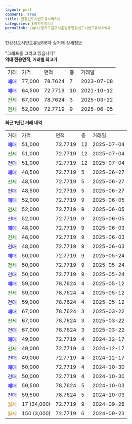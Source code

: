 ```yaml
---
layout: post
comments: true
title: 한강신도시반도유보라6차
categories: [아파트정보]
permalink: /apt/경기도김포시운양동한강신도시반도유보라6차
---
```


한강신도시반도유보라6차 실거래 상세정보

<script type="text/javascript">
  google.charts.load('current', {'packages':['line', 'corechart']});
  google.charts.setOnLoadCallback(drawChart);

  function drawChart() {
    var data = new google.visualization.DataTable();
    data.addColumn('date', '거래일');
    data.addColumn('number', "매매");
    data.addColumn('number', "전세");
    data.addColumn('number', "전매");

    data.addRows([[new Date(Date.parse("2025-07-04")), 51000, null, null], [new Date(Date.parse("2025-07-04")), null, 51000, null], [new Date(Date.parse("2025-07-04")), null, null, 51000], [new Date(Date.parse("2025-06-27")), 48500, null, null], [new Date(Date.parse("2025-06-27")), null, 48500, null], [new Date(Date.parse("2025-06-27")), null, null, 48500], [new Date(Date.parse("2025-06-05")), 52000, null, null], [new Date(Date.parse("2025-06-05")), null, 52000, null], [new Date(Date.parse("2025-06-05")), null, null, 52000], [new Date(Date.parse("2025-06-03")), 48000, null, null], [new Date(Date.parse("2025-06-03")), null, 48000, null], [new Date(Date.parse("2025-06-03")), null, null, 48000], [new Date(Date.parse("2025-05-24")), 50000, null, null], [new Date(Date.parse("2025-05-24")), null, 50000, null], [new Date(Date.parse("2025-05-24")), null, null, 50000], [new Date(Date.parse("2025-05-12")), 59000, null, null], [new Date(Date.parse("2025-05-12")), null, 59000, null], [new Date(Date.parse("2025-05-12")), null, null, 59000], [new Date(Date.parse("2025-03-22")), 67000, null, null], [new Date(Date.parse("2025-03-22")), null, 67000, null], [new Date(Date.parse("2025-03-22")), null, null, 67000], [new Date(Date.parse("2024-12-17")), 49000, null, null], [new Date(Date.parse("2024-12-17")), null, 49000, null], [new Date(Date.parse("2024-12-17")), null, null, 49000], [new Date(Date.parse("2024-10-30")), 50000, null, null], [new Date(Date.parse("2024-10-30")), null, null, 50000], [new Date(Date.parse("2024-10-03")), 59500, null, null], [new Date(Date.parse("2024-10-03")), null, null, 59500], [new Date(Date.parse("2024-09-28")), null, null, null], [new Date(Date.parse("2024-09-23")), null, null, null]]);

    var options = {
      hAxis: {
        format: 'yyyy/MM/dd'
      },    
      lineWidth: 0,
      pointsVisible: true,    
      title: '최근 1년간 유형별 실거래가 분포',
      legend: { position: 'bottom' }
    };

    var formatter = new google.visualization.NumberFormat({pattern:'###,###'} );
    formatter.format(data, 1);
    formatter.format(data, 2);
    
    setTimeout(function() {
        var chart = new google.visualization.LineChart(document.getElementById('columnchart_material'));
        chart.draw(data, (options));
        document.getElementById('loading').style.display = 'none';
    }, 200);
  }
</script>


<div id="loading" style="z-index:20; display: block; margin-left: 0px">"그래프를 그리고 있습니다"</div>
<div id="columnchart_material" style="width: 95%; margin-left: 0px; display: block"></div>
<!-- contents start -->
<b>역대 전용면적, 거래별 최고가</b>
<table class="sortable">
    <tr>
      <td>거래</td>
      <td>가격</td>
      <td>면적</td>
      <td>층</td>
      <td>거래일</td>
    </tr>
        <tr>
          <td><a style="color: blue">매매</a></td>
          <td>77,000</td>
          <td>78.7624</td>
          <td>7</td>
          <td>2023-07-08</td>
        </tr>            <tr>
          <td><a style="color: blue">매매</a></td>
          <td>64,500</td>
          <td>72.7719</td>
          <td>10</td>
          <td>2021-10-12</td>
        </tr>        
        <tr>
              <td><a style="color: darkgreen">전세</a></td>
              <td>67,000</td>
              <td>78.7624</td>
              <td>3</td>
              <td>2025-03-22</td>
            </tr>            <tr>
              <td><a style="color: darkgreen">전세</a></td>
              <td>52,000</td>
              <td>72.7719</td>
              <td>9</td>
              <td>2025-06-05</td>
            </tr>        
    
</table>

<b>최근 1년간 거래 내역</b>

<table class="sortable">
    <tr>
      <td>거래</td>
      <td>가격</td>
      <td>면적</td>
      <td>층</td>
      <td>거래일</td>
    </tr>
    <tr>
      <td><a style="color: blue">매매</a></td>
      <td>51,000</td>
      <td>72.7719</td>
      <td>12</td>
      <td>2025-07-04</td>
    </tr>          <tr>
      <td><a style="color: darkgreen">전세</a></td>
      <td>51,000</td>
      <td>72.7719</td>
      <td>12</td>
      <td>2025-07-04</td>
    </tr>          <tr>
      <td><a style="color: darkblue">전매</a></td>
      <td>51,000</td>
      <td>72.7719</td>
      <td>12</td>
      <td>2025-07-04</td>
    </tr>          <tr>
      <td><a style="color: blue">매매</a></td>
      <td>48,500</td>
      <td>72.7719</td>
      <td>5</td>
      <td>2025-06-27</td>
    </tr>          <tr>
      <td><a style="color: darkgreen">전세</a></td>
      <td>48,500</td>
      <td>72.7719</td>
      <td>5</td>
      <td>2025-06-27</td>
    </tr>          <tr>
      <td><a style="color: darkblue">전매</a></td>
      <td>48,500</td>
      <td>72.7719</td>
      <td>5</td>
      <td>2025-06-27</td>
    </tr>          <tr>
      <td><a style="color: blue">매매</a></td>
      <td>52,000</td>
      <td>72.7719</td>
      <td>9</td>
      <td>2025-06-05</td>
    </tr>          <tr>
      <td><a style="color: darkgreen">전세</a></td>
      <td>52,000</td>
      <td>72.7719</td>
      <td>9</td>
      <td>2025-06-05</td>
    </tr>          <tr>
      <td><a style="color: darkblue">전매</a></td>
      <td>52,000</td>
      <td>72.7719</td>
      <td>9</td>
      <td>2025-06-05</td>
    </tr>          <tr>
      <td><a style="color: blue">매매</a></td>
      <td>48,000</td>
      <td>72.7719</td>
      <td>9</td>
      <td>2025-06-03</td>
    </tr>          <tr>
      <td><a style="color: darkgreen">전세</a></td>
      <td>48,000</td>
      <td>72.7719</td>
      <td>9</td>
      <td>2025-06-03</td>
    </tr>          <tr>
      <td><a style="color: darkblue">전매</a></td>
      <td>48,000</td>
      <td>72.7719</td>
      <td>9</td>
      <td>2025-06-03</td>
    </tr>          <tr>
      <td><a style="color: blue">매매</a></td>
      <td>50,000</td>
      <td>72.7719</td>
      <td>9</td>
      <td>2025-05-24</td>
    </tr>          <tr>
      <td><a style="color: darkgreen">전세</a></td>
      <td>50,000</td>
      <td>72.7719</td>
      <td>9</td>
      <td>2025-05-24</td>
    </tr>          <tr>
      <td><a style="color: darkblue">전매</a></td>
      <td>50,000</td>
      <td>72.7719</td>
      <td>9</td>
      <td>2025-05-24</td>
    </tr>          <tr>
      <td><a style="color: blue">매매</a></td>
      <td>59,000</td>
      <td>78.7624</td>
      <td>4</td>
      <td>2025-05-12</td>
    </tr>          <tr>
      <td><a style="color: darkgreen">전세</a></td>
      <td>59,000</td>
      <td>78.7624</td>
      <td>4</td>
      <td>2025-05-12</td>
    </tr>          <tr>
      <td><a style="color: darkblue">전매</a></td>
      <td>59,000</td>
      <td>78.7624</td>
      <td>4</td>
      <td>2025-05-12</td>
    </tr>          <tr>
      <td><a style="color: blue">매매</a></td>
      <td>67,000</td>
      <td>78.7624</td>
      <td>3</td>
      <td>2025-03-22</td>
    </tr>          <tr>
      <td><a style="color: darkgreen">전세</a></td>
      <td>67,000</td>
      <td>78.7624</td>
      <td>3</td>
      <td>2025-03-22</td>
    </tr>          <tr>
      <td><a style="color: darkblue">전매</a></td>
      <td>67,000</td>
      <td>78.7624</td>
      <td>3</td>
      <td>2025-03-22</td>
    </tr>          <tr>
      <td><a style="color: blue">매매</a></td>
      <td>49,000</td>
      <td>72.7719</td>
      <td>4</td>
      <td>2024-12-17</td>
    </tr>          <tr>
      <td><a style="color: darkgreen">전세</a></td>
      <td>49,000</td>
      <td>72.7719</td>
      <td>4</td>
      <td>2024-12-17</td>
    </tr>          <tr>
      <td><a style="color: darkblue">전매</a></td>
      <td>49,000</td>
      <td>72.7719</td>
      <td>4</td>
      <td>2024-12-17</td>
    </tr>          <tr>
      <td><a style="color: blue">매매</a></td>
      <td>50,000</td>
      <td>72.7719</td>
      <td>4</td>
      <td>2024-10-30</td>
    </tr>          <tr>
      <td><a style="color: darkblue">전매</a></td>
      <td>50,000</td>
      <td>72.7719</td>
      <td>4</td>
      <td>2024-10-30</td>
    </tr>          <tr>
      <td><a style="color: blue">매매</a></td>
      <td>59,500</td>
      <td>78.7624</td>
      <td>5</td>
      <td>2024-10-03</td>
    </tr>          <tr>
      <td><a style="color: darkblue">전매</a></td>
      <td>59,500</td>
      <td>78.7624</td>
      <td>5</td>
      <td>2024-10-03</td>
    </tr>          <tr>
      <td><a style="color: darkgoldenrod">월세</a></td>
      <td>17 (34,000)</td>
      <td>72.7719</td>
      <td>9</td>
      <td>2024-09-28</td>
    </tr>          <tr>
      <td><a style="color: darkgoldenrod">월세</a></td>
      <td>150 (3,000)</td>
      <td>72.7719</td>
      <td>6</td>
      <td>2024-09-23</td>
    </tr>      </table>
<!-- contents end -->    

